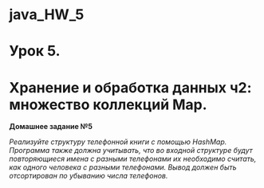 # java_HW_5
# Урок 5. #
# Хранение и обработка данных ч2: множество коллекций Map. #

**Домашнее задание №5**

_Реализуйте структуру телефонной книги с помощью HashMap.
Программа также должна учитывать, что во входной структуре будут повторяющиеся имена с разными телефонами
их необходимо считать, как одного человека с разными телефонами. 
Вывод должен быть отсортирован по убыванию числа телефонов._
